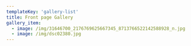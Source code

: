 ```yaml
---
templateKey: 'gallery-list'
title: Front page Gallery
gallery_item:
  - image: /img/31646700_2176769625667345_8713766522142588928_n.jpg
  - image: /img/dsc02380.jpg
---
```


